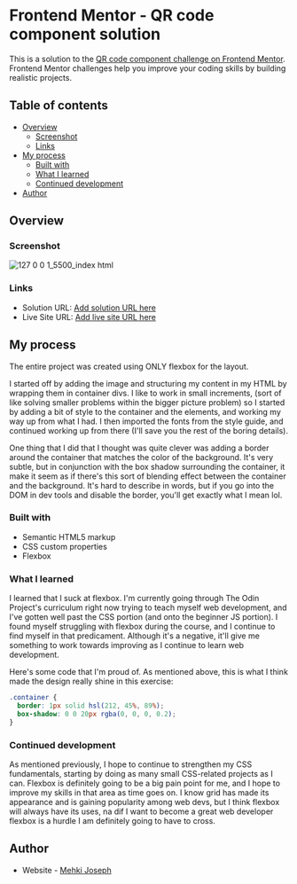 # Frontend Mentor - QR code component solution

This is a solution to the [QR code component challenge on Frontend Mentor](https://www.frontendmentor.io/challenges/qr-code-component-iux_sIO_H). Frontend Mentor challenges help you improve your coding skills by building realistic projects. 

## Table of contents

- [Overview](#overview)
  - [Screenshot](#screenshot)
  - [Links](#links)
- [My process](#my-process)
  - [Built with](#built-with)
  - [What I learned](#what-i-learned)
  - [Continued development](#continued-development)
- [Author](#author)

## Overview

### Screenshot

![127 0 0 1_5500_index html](https://github.com/mehkij/FM-qr-code-component/assets/109314751/155d8200-fc71-469d-9c65-d352d67ccc96)

### Links

- Solution URL: [Add solution URL here](https://www.frontendmentor.io/solutions/qr-code-page-using-flexbox-7SmXtcPTtt)
- Live Site URL: [Add live site URL here](https://mehkij.github.io/FM-qr-code-component/)

## My process

The entire project was created using ONLY flexbox for the layout.

I started off by adding the image and structuring my content in my HTML by wrapping them in container divs. I like to work in small increments, (sort of like solving smaller problems within the bigger picture problem) so I started by adding a bit of style to the container and the elements, and working my way up from what I had. I then imported the fonts from the style guide, and continued working up from there (I'll save you the rest of the boring details).

One thing that I did that I thought was quite clever was adding a border around the container that matches the color of the background. It's very subtle, but in conjunction with the box shadow surrounding the container, it make it seem as if there's this sort of blending effect between the container and the background. It's hard to describe in words, but if you go into the DOM in dev tools and disable the border, you'll get exactly what I mean lol.

### Built with

- Semantic HTML5 markup
- CSS custom properties
- Flexbox

### What I learned

I learned that I suck at flexbox. I'm currently going through The Odin Project's curriculum right now trying to teach myself web development, and I've gotten well past the CSS portion (and onto the beginner JS portion). I found myself struggling with flexbox during the course, and I continue to find myself in that predicament. Although it's a negative, it'll give me something to work towards improving as I continue to learn web development.

Here's some code that I'm proud of. As mentioned above, this is what I think made the design really shine in this exercise:

```css
.container {
  border: 1px solid hsl(212, 45%, 89%);
  box-shadow: 0 0 20px rgba(0, 0, 0, 0.2);
}
```

### Continued development

As mentioned previously, I hope to continue to strengthen my CSS fundamentals, starting by doing as many small CSS-related projects as I can. Flexbox is definitely going to be a big pain point for me, and I hope to improve my skills in that area as time goes on. I know grid has made its appearance and is gaining popularity among web devs, but I think flexbox will always have its uses, na dif I want to become a great web developer flexbox is a hurdle I am definitely going to have to cross.

## Author

- Website - [Mehki Joseph](https://github.com/mehkij)
